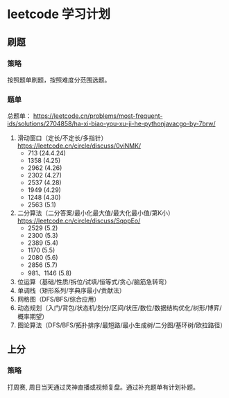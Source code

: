 # leetcode 学习计划
## 刷题
### 策略
按照题单刷题，按照难度分范围选题。
### 题单
总题单：
https://leetcode.cn/problems/most-frequent-ids/solutions/2704858/ha-xi-biao-you-xu-ji-he-pythonjavacgo-by-7brw/

1. 滑动窗口（定长/不定长/多指针）https://leetcode.cn/circle/discuss/0viNMK/
   - 713 (24.4.24)
   - 1358 (4.25)
   - 2962 (4.26)
   - 2302 (4.27)
   - 2537 (4.28)
   - 1949 (4.29)
   - 1248 (4.30)
   - 2563 (5.1)
2. 二分算法（二分答案/最小化最大值/最大化最小值/第K小）https://leetcode.cn/circle/discuss/SqopEo/
   - 2529 (5.2)
   - 2300 (5.3)
   - 2389 (5.4)
   - 1170 (5.5)
   - 2080 (5.6)
   - 2856 (5.7)
   - 981、1146 (5.8)
4. 位运算（基础/性质/拆位/试填/恒等式/贪心/脑筋急转弯）
5. 单调栈（矩形系列/字典序最小/贡献法）
6. 网格图（DFS/BFS/综合应用）
7. 动态规划（入门/背包/状态机/划分/区间/状压/数位/数据结构优化/树形/博弈/概率期望）
8. 图论算法（DFS/BFS/拓扑排序/最短路/最小生成树/二分图/基环树/欧拉路径）
   
## 上分
### 策略
打周赛, 周日当天通过灵神直播或视频复盘。通过补充题单有计划补题。
